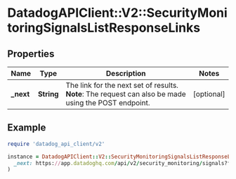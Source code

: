 # DatadogAPIClient::V2::SecurityMonitoringSignalsListResponseLinks

## Properties

| Name | Type | Description | Notes |
| ---- | ---- | ----------- | ----- |
| **_next** | **String** | The link for the next set of results. **Note**: The request can also be made using the POST endpoint. | [optional] |

## Example

```ruby
require 'datadog_api_client/v2'

instance = DatadogAPIClient::V2::SecurityMonitoringSignalsListResponseLinks.new(
  _next: https://app.datadoghq.com/api/v2/security_monitoring/signals?filter[query]&#x3D;foo&amp;page[cursor]&#x3D;eyJzdGFydEF0IjoiQVFBQUFYS2tMS3pPbm40NGV3QUFBQUJCV0V0clRFdDZVbG8zY3pCRmNsbHJiVmxDWlEifQ&#x3D;&#x3D;
)
```

